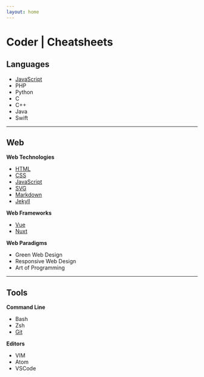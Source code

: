 ```yaml
---
layout: home
---
```


# Coder | Cheatsheets

<section>

## Languages

* [JavaScript](JavaScript/README)
* PHP
* Python
* C
* C++
* Java
* Swift

</section>

---

<section>

## Web
**Web Technologies**
* [HTML](HTML/README)
* [CSS](CSS/README)
* [JavaScript](JavaScript/README)
* [SVG](Web/svg)
* [Markdown](Web/markdown)
* [Jekyll](Web/jekyll)

**Web Frameworks**
* [Vue](JavaScript/library-vue)
* [Nuxt](JavaScript/library-nuxt)

**Web Paradigms**
* Green Web Design
* Responsive Web Design
* Art of Programming

</section>

---
<section>

## Tools

**Command Line**
* Bash
* Zsh
* [Git](Tools/git)

**Editors**
* VIM
* Atom
* VSCode

</section>
